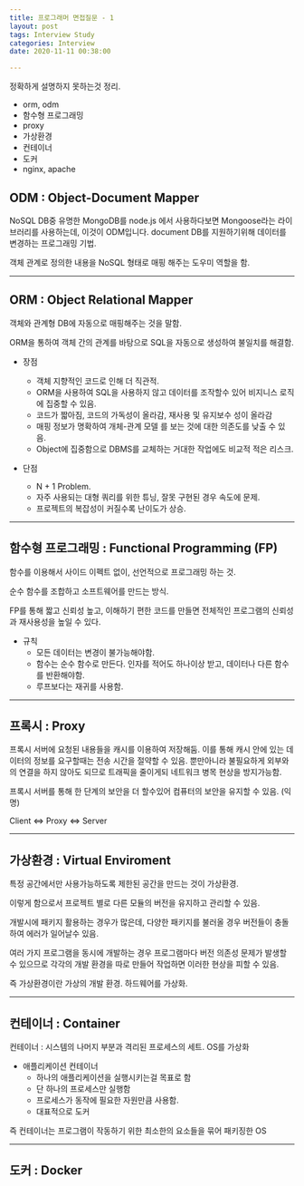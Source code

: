 ```yaml
---
title: 프로그래머 면접질문 - 1
layout: post
tags: Interview Study
categories: Interview
date: 2020-11-11 00:38:00 

--- 
```


정확하게 설명하지 못하는것 정리.

- orm, odm
- 함수형 프로그래밍
- proxy
- 가상환경
- 컨테이너
- 도커
- nginx, apache



## ODM : Object-Document Mapper

NoSQL DB중 유명한 MongoDB를 node.js 에서 사용하다보면 Mongoose라는 라이브러리를 사용하는데, 이것이 ODM입니다. document DB를 지원하기위해 데이터를 변경하는 프로그래밍 기법.

객체 관계로 정의한 내용을 NoSQL 형태로 매핑 해주는 도우미 역할을 함.

<hr>

## ORM : Object Relational Mapper

객체와 관계형 DB에 자동으로 매핑해주는 것을 말함.

ORM을 통하여 객체 간의 관계를 바탕으로 SQL을 자동으로 생성하여 불일치를 해결함.

- 장점
    - 객체 지향적인 코드로 인해 더 직관적.
    - ORM을 사용하여 SQL을 사용하지 않고 데이터를 조작할수 있어 비지니스 로직에 집중할 수 있음.
    - 코드가 짧아짐, 코드의 가독성이 올라감, 재사용 및 유지보수 성이 올라감
    - 매핑 정보가 명확하여 개체-관계 모델 를 보는 것에 대한 의존도를 낮출 수 있음.
    - Object에 집중함으로 DBMS를 교체하는 거대한 작업에도 비교적 적은 리스크.

- 단점
    - N + 1 Problem.
    - 자주 사용되는 대형 쿼리를 위한 튜닝, 잘못 구현된 경우 속도에 문제.
    - 프로젝트의 복잡성이 커질수록 난이도가 상승.

<hr>

## 함수형 프로그래밍 : Functional Programming (FP)

함수를 이용해서 사이드 이펙트 없이, 선언적으로 프로그래밍 하는 것.

순수 함수를 조합하고 소프트웨어를 만드는 방식.

FP를 통해 짧고 신뢰성 높고, 이해하기 편한 코드를 만들면 전체적인 프로그램의 신뢰성과 재사용성을 높일 수 있다.

- 규칙
    - 모든 데이터는 변경이 불가능해야함.
    - 함수는 순수 함수로 만든다. 인자를 적어도 하나이상 받고, 데이터나 다른 함수를 반환해야함.
    - 루프보다는 재귀를 사용함.

<hr>

## 프록시 : Proxy

프록시 서버에 요청된 내용들을 캐시를 이용하여 저장해둠. 이를 통해 캐시 안에 있는 데이터의 정보를 요구할때는 전송 시간을 절약할 수 있음. 뿐만아니라 불필요하게 외부와의 연결을 하지 않아도 되므로 트래픽을 줄이게되 네트워크 병목 현상을 방지가능함.

프록시 서버를 통해 한 단계의 보안을 더 할수있어 컴퓨터의 보안을 유지할 수 있음. (익명)

Client <=> Proxy <=> Server


<hr>

## 가상환경 : Virtual Enviroment

특정 공간에서만 사용가능하도록 제한된 공간을 만드는 것이 가상환경.

이렇게 함으로서 프로젝트 별로 다른 모듈의 버전을 유지하고 관리할 수 있음.

개발시에 패키지 활용하는 경우가 많은데, 다양한 패키지를 불러올 경우 버전들이 충돌하여 에러가 일어날수 있음.

여러 가지 프로그램을 동시에 개발하는 경우 프로그램마다 버전 의존성 문제가 발생할 수 있으므로 각각의 개발 환경을 따로 만들어 작업하면 이러한 현상을 피할 수 있음.

즉 가상환경이란 가상의 개발 환경. 하드웨어를 가상화.

<hr>

## 컨테이너 : Container

컨테이너 : 시스템의 나머지 부분과 격리된 프로세스의 세트. OS를 가상화 

- 애플리케이션 컨테이너
    - 하나의 애플리케이션을 실행시키는걸 목표로 함
    - 단 하나의 프로세스만 실행함
    - 프로세스가 동작에 필요한 자원만큼 사용함.
    - 대표적으로 도커


즉 컨테이너는 프로그램이 작동하기 위한 최소한의 요소들을 묶어 패키징한 OS

<hr>

## 도커 : Docker

